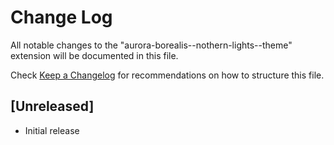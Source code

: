 # Change Log

All notable changes to the "aurora-borealis--nothern-lights--theme" extension will be documented in this file.

Check [Keep a Changelog](http://keepachangelog.com/) for recommendations on how to structure this file.

## [Unreleased]

- Initial release
